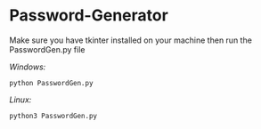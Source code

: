 # Password-Generator
 
Make sure you have tkinter installed on your machine then run the PasswordGen.py file

 *Windows:*
 
 ```python PasswordGen.py```

*Linux:*

```python3 PasswordGen.py```
